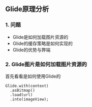 ## Glide原理分析

### 1. 问题

- Glide是如何加载图片资源的
- Glide的缓存策略是如何实现的
- Glide的优势与弊端

### 2. Glide图片是如何加载图片资源的

首先看看是如何使用Glide的

```
Glide.with(context)
  .asBitmap()
  .load(url)
  .into(imageView);
```



